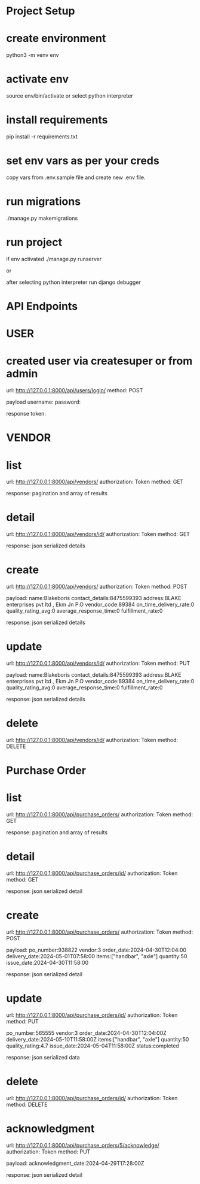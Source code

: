 # Project Setup

# create environment
python3 -m venv env
# activate env
source env/bin/activate
or 
select python interpreter
# install requirements
pip install -r requirements.txt

# set env vars as per your creds
copy vars from .env.sample file and create new .env file.

# run migrations
./manage.py makemigrations

# run project
if env activated
./manage.py runserver

or 

after selecting python interpreter run django debugger


# API Endpoints

# USER
# created user via createsuper or from admin
url: http://127.0.0.1:8000/api/users/login/
method: POST

payload
username:<string>
password:<string>

response
token: <string>

# VENDOR
# list
url: http://127.0.0.1:8000/api/vendors/
authorization: Token <token string>
method: GET

response:
pagination and array of results


# detail
url: http://127.0.0.1:8000/api/vendors/id/
authorization: Token <token string>
method: GET

response:
json serialized details


# create
url: http://127.0.0.1:8000/api/vendors/
authorization: Token <token string>
method: POST

payload:
name:Blakeboris
contact_details:8475599393
address:BLAKE enterprises pvt ltd , Ekm Jn P.O
vendor_code:89384
on_time_delivery_rate:0
quality_rating_avg:0
average_response_time:0
fulfillment_rate:0

response:
json serialized details


# update
url: http://127.0.0.1:8000/api/vendors/id/
authorization: Token <token string>
method: PUT

payload:
name:Blakeboris
contact_details:8475599393
address:BLAKE enterprises pvt ltd , Ekm Jn P.O
vendor_code:89384
on_time_delivery_rate:0
quality_rating_avg:0
average_response_time:0
fulfillment_rate:0

response:
json serialized details

# delete
url: http://127.0.0.1:8000/api/vendors/id/
authorization: Token <token string>
method: DELETE


# Purchase Order
# list
url: http://127.0.0.1:8000/api/purchase_orders/
authorization: Token <token string>
method: GET

response:
pagination and array of results

# detail
url: http://127.0.0.1:8000/api/purchase_orders/id/
authorization: Token <token string>
method: GET

response:
json serialized detail

# create
url: http://127.0.0.1:8000/api/purchase_orders/
authorization: Token <token string>
method: POST

payload:
po_number:938822
vendor:3
order_date:2024-04-30T12:04:00
delivery_date:2024-05-01T07:58:00
items:["handbar", "axle"]
quantity:50
issue_date:2024-04-30T11:58:00

response:
json serialized detail

# update
url: http://127.0.0.1:8000/api/purchase_orders/id/
authorization: Token <token string>
method: PUT

po_number:565555
vendor:3
order_date:2024-04-30T12:04:00Z
delivery_date:2024-05-10T11:58:00Z
items:["handbar", "axle"]
quantity:50
quality_rating:4.7
issue_date:2024-05-04T11:58:00Z
status:completed

response:
json serialized data


# delete
url: http://127.0.0.1:8000/api/purchase_orders/id/
authorization: Token <token string>
method: DELETE

# acknowledgment
url: http://127.0.0.1:8000/api/purchase_orders/5/acknowledge/
authorization: Token <token string>
method: PUT

payload:
acknowledgment_date:2024-04-29T17:28:00Z

response:
json serialized detail
